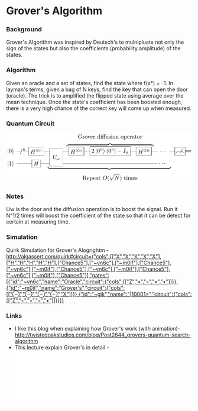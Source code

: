 # Grover's Algorithm

### Background
Grover's Algorithm was inspired by Deutsch's to mulnipluate not only the sign of the states but also the coefficients (probability amplitude) of the states.

### Algorithm
Given an oracle and a set of states, find the state where f(x*) = -1. In layman's terms, given a bag of N keys, find the key that can open the door (oracle).
The trick is to amplified the flipped state using average over the mean technique. Once the state's coefficient has been boosted enough, there is a very high chance of the correct key will come up when measured.

### Quantum Circuit
![alt text](resources/1000px-Grovers_algorithm.svg.png)


### Notes
Uw is the door and the diffusion operation is to boost the signal. Run it N^1/2 times will boost the coefficient of the state so that it can be detect for certain at measuring time.

### Simulation
Quirk Simulation for Grover's Alogrightm - http://algassert.com/quirk#circuit={"cols":[["X","X","X","X","X"],["H","H","H","H","H"],["Chance5"],["~vn6c"],["~m0if"],["Chance5"],["~vn6c"],["~m0if"],["Chance5"],["~vn6c"],["~m0if"],["Chance5"],["~vn6c"],["~m0if"],["Chance5"]],"gates":[{"id":"~vn6c","name":"Oracle","circuit":{"cols":[["Z","•","◦","•","•"]]}},{"id":"~m0if","name":"Grover's","circuit":{"cols":[["⊖","⊖","⊖","⊖","X"]]}},{"id":"~gik","name":"|10001>","circuit":{"cols":[["Z","◦","◦","◦","•"]]}}]}

### Links
- I like this blog when explaining how Grover's work (with animation)- http://twistedoakstudios.com/blog/Post2644_grovers-quantum-search-algorithm
- This lecture explain Grover's in detail - ![Lecture](resource/Grovers.pdf)
